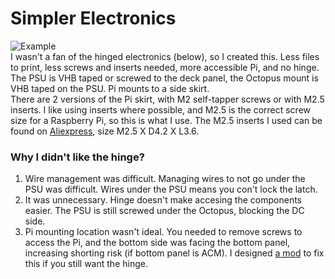 # Simpler Electronics
![Example](./IMG/1.PNG)
<br>
I wasn't a fan of the hinged electronics (below), so I created this. Less files to print, less screws and inserts needed, more accessible Pi, and no hinge.
<br>
The PSU is VHB taped or screwed to the deck panel, the Octopus mount is VHB taped on the PSU. Pi mounts to a side skirt.
<br>
There are 2 versions of the Pi skirt, with M2 self-tapper screws or with M2.5 inserts. I like using inserts where possible, and M2.5 is the correct screw size for a Raspberry Pi, so this is what I use. The M2.5 inserts I used can be found on [Aliexpress](https://s.click.aliexpress.com/e/_9gw57l), size M2.5 X D4.2 X L3.6.
<br>

### Why I didn't like the hinge?
1. Wire management was difficult. Managing wires to not go under the PSU was difficult. Wires under the PSU means you con't lock the latch.
2. It was unnecessary. Hinge doesn't make accesing the components easier. The PSU is still screwed under the Octopus, blocking the DC side.
3. Pi mounting location wasn't ideal. You needed to remove screws to access the Pi, and the bottom side was facing the bottom panel, increasing shorting risk (if bottom panel is ACM). I designed [a mod](../Vertical_Pi) to fix this if you still want the hinge.
